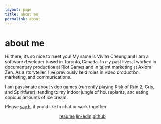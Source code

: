 ```yaml
---
layout: page
title: about me
permalink: about
---
```

# about me

Hi there, it’s so nice to meet you! My name is Vivian Cheung and I am a software developer based in Toronto, Canada. In my past lives, I worked in documentary production at Riot Games and in talent marketing at Axiom Zen. As a storyteller, I've previously held roles in video production, marketing, and communications. 

I am passionate about video games (currently playing Risk of Rain 2, Gris, and Spiritfarer), tending to my indoor jungle of houseplants, and eating copious amounts of ice cream.  
  
Please <a href="mailto:{{ site.email | encode_email }}">say hi</a> if you'd like to chat or work together!

<p align="center">
<a href="{{ site.url }}/assets/viviancheung_resume.pdf">resume</a>
<a href="https://www.linkedin.com/in/{{ site.linkedin_username }}">linkedin</a>
<a href="https://github.com/{{ site.github_username }}">github</a>